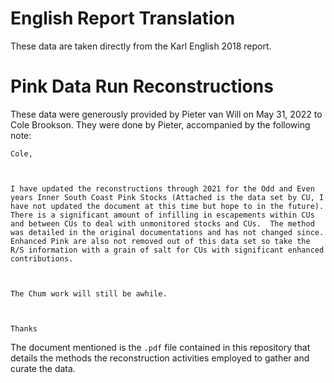 # English Report Translation

These data are taken directly from the Karl English 2018 report. 

# Pink Data Run Reconstructions

These data were generously provided by Pieter van Will on May 31, 2022 to Cole Brookson. They were done by Pieter, accompanied by the following note:

```
Cole,

 

I have updated the reconstructions through 2021 for the Odd and Even years Inner South Coast Pink Stocks (Attached is the data set by CU, I have not updated the document at this time but hope to in the future).  There is a significant amount of infilling in escapements within CUs and between CUs to deal with unmonitored stocks and CUs.  The method was detailed in the original documentations and has not changed since.  Enhanced Pink are also not removed out of this data set so take the R/S information with a grain of salt for CUs with significant enhanced contributions.

 

The Chum work will still be awhile.

 

Thanks
```

The document mentioned is the `.pdf` file contained in this repository that details the methods the reconstruction activities employed to gather and curate the data. 